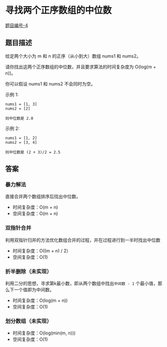 # 寻找两个正序数组的中位数

[题目编号-4](https://leetcode-cn.com/problems/median-of-two-sorted-arrays/)



## 题目描述

给定两个大小为 m 和 n 的正序（从小到大）数组 nums1 和 nums2。

请你找出这两个正序数组的中位数，并且要求算法的时间复杂度为 O(log(m + n))。

你可以假设 nums1 和 nums2 不会同时为空。

 

示例 1:

```
nums1 = [1, 3]
nums2 = [2]

则中位数是 2.0
```



示例 2:

```
nums1 = [1, 2]
nums2 = [3, 4]

则中位数是 (2 + 3)/2 = 2.5
```



## 答案

### 暴力解法

直接合并两个数组排序后找出中位数。

* 时间复杂度：O(m + n)
* 空间复杂度：O(m + n)



### 双指针合并

利用双指针归并的方法优化数组合并的过程，并在过程进行到一半时找出中位数

* 时间复杂度：O((m + n) / 2）
* 空间复杂度：O(1)



### 折半删除（未实现）

利用二分的思想，寻求第k最小数，即从两个数组中找出`中间数 - 1`  个最小值，那么下一个值即为中间数。

* 时间复杂度：O(log(m + n))
* 空间复杂度：O(1)



### 划分数组（未实现）

* 时间复杂度：O(log(min(m, n)))
* 空间复杂度：O(1)